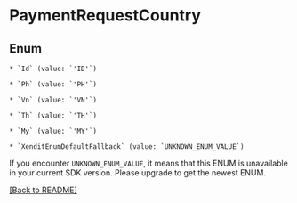 # PaymentRequestCountry




## Enum


    * `Id` (value: `'ID'`)

    * `Ph` (value: `'PH'`)

    * `Vn` (value: `'VN'`)

    * `Th` (value: `'TH'`)

    * `My` (value: `'MY'`)

    * `XenditEnumDefaultFallback` (value: `UNKNOWN_ENUM_VALUE`)

If you encounter `UNKNOWN_ENUM_VALUE`, it means that this ENUM is unavailable in your current SDK version. Please upgrade to get the newest ENUM.


[[Back to README]](../../README.md)